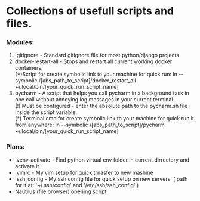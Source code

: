 <h1>Collections of usefull scripts and files.</h1>

<h3>Modules: </h3>
	<ol>
	<li>
		.gitignore - Standard gitignore file for most python/django projects
	</li>
	<li> 
		docker-restart-all - Stops and restart all current working docker containers.
		<div>(*)Script for create symbolic link to your machine for quick run:
			ln --symbolic /[abs_path_to_script]/docker_restart_all ~/.local/bin/[your_quick_run_script_name]</div>
	</li>
	<li> 
		pycharm - A script that helps you call pycharm in a background task in one call without annoying log messages in your current terminal.
		<div>(!) Must be configured - enter the absolute path to the pycharm.sh file inside the script variable.</div>
		<div>(*) Terminal cmd for create symbolic link to your machine for quick run it from anywhere:
			ln --symbolic /[abs_path_to_script]/pycharm ~/.local/bin/[your_quick_run_script_name]</div>
	</li>
	</ol>
<h3>Plans: </h3>
	<ul>
	<li>
		.venv-activate - Find python virtual env folder in current dirrectory and activate it
	</li>
	<li>
		.vimrc - My vim setup for quick trnasfer to new mashine
	</li>
	<li>
		.ssh_config - My ssh config file for quick setup on new servers.
		( path for it at: '~/.ssh/config'  and '/etc/ssh/ssh_config' )
	</li>
	<li>
		Nautilus (file browser) opening script
	</li>
